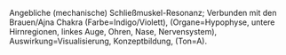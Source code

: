 Angebliche (mechanische) Schließmuskel-Resonanz; Verbunden mit den Brauen/Ajna Chakra (Farbe=Indigo/Violett), (Organe=Hypophyse, untere Hirnregionen, linkes Auge, Ohren, Nase, Nervensystem), Auswirkung=Visualisierung, Konzeptbildung, (Ton=A).
